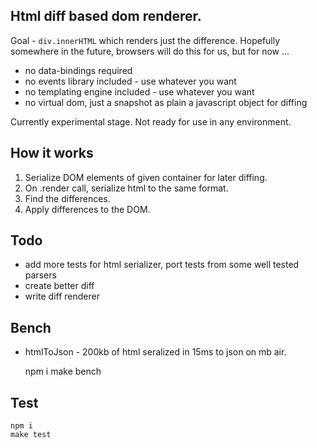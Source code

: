## Html diff based dom renderer.

Goal - `div.innerHTML` which renders just the difference. Hopefully somewhere in the future, browsers will do this for us, but for now ...

- no data-bindings required
- no events library included - use whatever you want
- no templating engine included - use whatever you want
- no virtual dom, just a snapshot as plain a javascript object for diffing

Currently experimental stage. Not ready for use in any environment.

## How it works

1. Serialize DOM elements of given container for later diffing.
1. On .render call, serialize html to the same format.
1. Find the differences.
1. Apply differences to the DOM.

## Todo

- add more tests for html serializer, port tests from some well tested parsers
- create better diff
- write diff renderer


## Bench

- htmlToJson - 200kb of html seralized in 15ms to json on mb air.

    npm i
    make bench

## Test

    npm i
    make test


